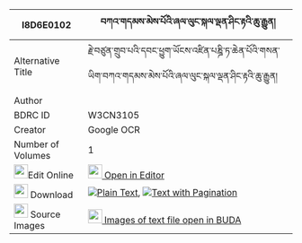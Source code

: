 |I8D6E0102|བཀའ་གདམས་མེས་པོའི་ཞལ་ལུང་སྐལ་ལྡན་ཤིང་རྟའི་ཆུ་རྒྱུན། 
| --- | --- 
|Alternative Title |རྗེ་བཙུན་གྲུབ་པའི་དབང་ཕྱུག་ཡོངས་འཛིན་པཎྜི་ཏ་ཆེན་པོའི་གསན་ཡིག་བཀའ་གདམས་མེས་པོའི་ཞལ་ལུང་སྐལ་ལྡན་ཤིང་རྟའི་ཆུ་རྒྱུན།
|Author | 
|BDRC ID | W3CN3105
|Creator | Google OCR
|Number of Volumes| 1
|<img width="25" src="https://img.icons8.com/color/25/000000/edit-property.png">Edit Online| [<img width="25" src="https://avatars.githubusercontent.com/u/45091458?s=200&v=4"> Open in Editor](http://editor.openpecha.org/I8D6E0102)
|<img width="25" src="https://img.icons8.com/fluent/48/000000/download-2.png"/>  Download | [![](https://img.icons8.com/color/20/000000/txt.png)Plain Text](https://github.com/Openpecha/I8D6E0102/releases/download/v1/ka_dam_mepo_i_shyallung_kalden_plain_I8D6E0102.zip), [![](https://img.icons8.com/color/20/000000/txt.png)Text with Pagination](https://github.com/Openpecha/I8D6E0102/releases/download/v1/ka_dam_mepo_i_shyallung_kalden_pages_I8D6E0102.zip)
|<img width="25" src="https://img.icons8.com/plasticine/100/000000/pictures-folder.png"/>  Source Images | [<img width="25" src="https://library.bdrc.io/icons/BUDA-small.svg"> Images of text file open in BUDA](https://library.bdrc.io/show/bdr:W3CN3105)